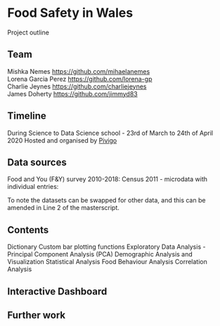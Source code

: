 # Food Safety in Wales 

Project outline


## Team

Mishka Nemes https://github.com/mihaelanemes \
Lorena Garcia Perez https://github.com/lorena-gp \
Charlie Jeynes https://github.com/charliejeynes \
James Doherty https://github.com/jimmyd83 


## Timeline

During Science to Data Science school - 23rd of March to 24th of April 2020
Hosted and organised by [Pivigo](https://www.pivigo.com/)

## Data sources

Food and You (F&Y) survey 2010-2018:
Census 2011 - microdata with individual entries: 

To note the datasets can be swapped for other data, and this can be amended in Line 2 of the masterscript.

## Contents

Dictionary 
Custom bar plotting functions
Exploratory Data Analysis - Principal Component Analysis (PCA)
Demographic Analysis and Visualization
Statistical Analysis 
Food Behaviour Analysis
Correlation Analysis

## Interactive Dashboard


## Further work
